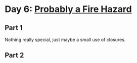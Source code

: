 # Day 6: [Probably a Fire Hazard](https://adventofcode.com/2015/day/6)

## Part 1

Nothing really special, just maybe a small use of closures.

## Part 2

